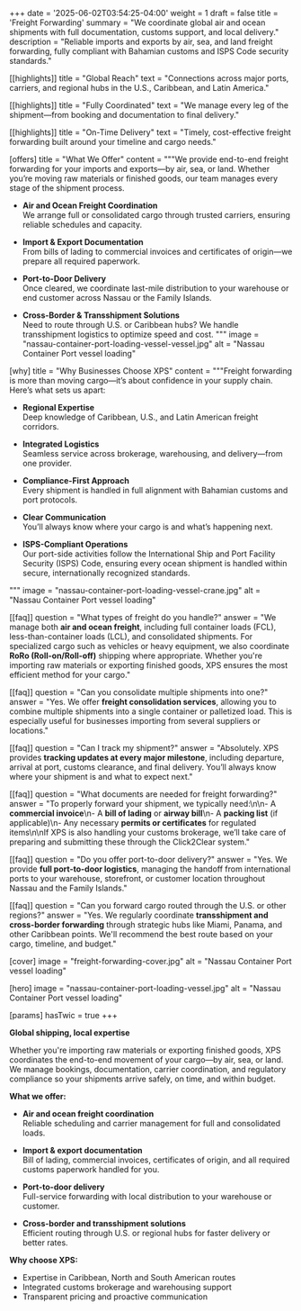 +++
date = '2025-06-02T03:54:25-04:00'
weight = 1
draft = false
title = 'Freight Forwarding'
summary = "We coordinate global air and ocean shipments with full documentation, customs support, and local delivery."
description = "Reliable imports and exports by air, sea, and land freight forwarding, fully compliant with Bahamian customs and ISPS Code security standards."

[[highlights]]
title = "Global Reach"
text = "Connections across major ports, carriers, and regional hubs in the U.S., Caribbean, and Latin America."

[[highlights]]
title = "Fully Coordinated"
text = "We manage every leg of the shipment—from booking and documentation to final delivery."

[[highlights]]
title = "On-Time Delivery"
text = "Timely, cost-effective freight forwarding built around your timeline and cargo needs."

[offers]
title = "What We Offer"
content = """We provide end-to-end freight forwarding for your imports and exports—by air, sea, or land. Whether you’re moving raw materials or finished goods, our team manages every stage of the shipment process.

- **Air and Ocean Freight Coordination**  
  We arrange full or consolidated cargo through trusted carriers, ensuring reliable schedules and capacity.

- **Import & Export Documentation**  
  From bills of lading to commercial invoices and certificates of origin—we prepare all required paperwork.

- **Port-to-Door Delivery**  
  Once cleared, we coordinate last-mile distribution to your warehouse or end customer across Nassau or the Family Islands.

- **Cross-Border & Transshipment Solutions**  
  Need to route through U.S. or Caribbean hubs? We handle transshipment logistics to optimize speed and cost.
"""
image = "nassau-container-port-loading-vessel-vessel.jpg"
alt = "Nassau Container Port vessel loading"

[why]
title = "Why Businesses Choose XPS"
content = """Freight forwarding is more than moving cargo—it’s about confidence in your supply chain. Here’s what sets us apart:

- **Regional Expertise**  
  Deep knowledge of Caribbean, U.S., and Latin American freight corridors.

- **Integrated Logistics**  
  Seamless service across brokerage, warehousing, and delivery—from one provider.

- **Compliance-First Approach**  
  Every shipment is handled in full alignment with Bahamian customs and port protocols.

- **Clear Communication**  
  You’ll always know where your cargo is and what’s happening next.
- **ISPS-Compliant Operations**  
  Our port-side activities follow the International Ship and Port Facility Security (ISPS) Code, ensuring every ocean shipment is handled within secure, internationally recognized standards.

"""
image = "nassau-container-port-loading-vessel-crane.jpg"
alt = "Nassau Container Port vessel loading"

[[faq]]
question = "What types of freight do you handle?"
answer = "We manage both **air and ocean freight**, including full container loads (FCL), less-than-container loads (LCL), and consolidated shipments. For specialized cargo such as vehicles or heavy equipment, we also coordinate **RoRo (Roll-on/Roll-off)** shipping where appropriate. Whether you're importing raw materials or exporting finished goods, XPS ensures the most efficient method for your cargo."

[[faq]]
question = "Can you consolidate multiple shipments into one?"
answer = "Yes. We offer **freight consolidation services**, allowing you to combine multiple shipments into a single container or palletized load. This is especially useful for businesses importing from several suppliers or locations."

[[faq]]
question = "Can I track my shipment?"
answer = "Absolutely. XPS provides **tracking updates at every major milestone**, including departure, arrival at port, customs clearance, and final delivery. You’ll always know where your shipment is and what to expect next."

[[faq]]
question = "What documents are needed for freight forwarding?"
answer = "To properly forward your shipment, we typically need:\n\n- A **commercial invoice**\n- A **bill of lading** or **airway bill**\n- A **packing list** (if applicable)\n- Any necessary **permits or certificates** for regulated items\n\nIf XPS is also handling your customs brokerage, we’ll take care of preparing and submitting these through the Click2Clear system."

[[faq]]
question = "Do you offer port-to-door delivery?"
answer = "Yes. We provide **full port-to-door logistics**, managing the handoff from international ports to your warehouse, storefront, or customer location throughout Nassau and the Family Islands."

[[faq]]
question = "Can you forward cargo routed through the U.S. or other regions?"
answer = "Yes. We regularly coordinate **transshipment and cross-border forwarding** through strategic hubs like Miami, Panama, and other Caribbean points. We'll recommend the best route based on your cargo, timeline, and budget."

[cover]
image = "freight-forwarding-cover.jpg"
alt = "Nassau Container Port vessel loading"

[hero]
image = "nassau-container-port-loading-vessel.jpg"
alt = "Nassau Container Port vessel loading"

[params]
hasTwic = true
+++


**Global shipping, local expertise**

Whether you're importing raw materials or exporting finished goods, XPS coordinates the end-to-end movement of your cargo—by air, sea, or land. We manage bookings, documentation, carrier coordination, and regulatory compliance so your shipments arrive safely, on time, and within budget.

**What we offer:**

- **Air and ocean freight coordination**  
  Reliable scheduling and carrier management for full and consolidated loads.

- **Import & export documentation**  
  Bill of lading, commercial invoices, certificates of origin, and all required customs paperwork handled for you.

- **Port-to-door delivery**  
  Full-service forwarding with local distribution to your warehouse or customer.

- **Cross-border and transshipment solutions**  
  Efficient routing through U.S. or regional hubs for faster delivery or better rates.

**Why choose XPS:**

- Expertise in Caribbean, North and South American routes  
- Integrated customs brokerage and warehousing support  
- Transparent pricing and proactive communication